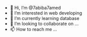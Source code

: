 - 👋 Hi, I’m @7abiba7amed
- 👀 I’m interested in web developing
- 🌱 I’m currently learning database
- 💞️ I’m looking to collaborate on ...
- 📫 How to reach me ...

<!---
7abiba7amed/7abiba7amed is a ✨ special ✨ repository because its `README.md` (this file) appears on your GitHub profile.
You can click the Preview link to take a look at your changes.
--->
